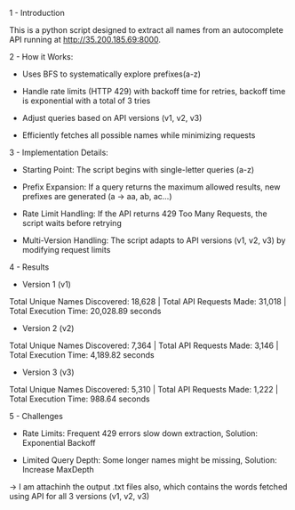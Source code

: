 1 - Introduction

This is a python script designed to extract all names from an autocomplete API running at http://35.200.185.69:8000. 

2 - How it Works:

* Uses BFS to systematically explore prefixes(a-z)

* Handle rate limits (HTTP 429) with backoff time for retries, backoff time is exponential with a total of 3 tries

* Adjust queries based on API versions (v1, v2, v3)

* Efficiently fetches all possible names while minimizing requests

3 - Implementation Details:

* Starting Point: The script begins with single-letter queries (a-z)

* Prefix Expansion: If a query returns the maximum allowed results, new prefixes are generated (a → aa, ab, ac...)

* Rate Limit Handling: If the API returns 429 Too Many Requests, the script waits before retrying

* Multi-Version Handling: The script adapts to API versions (v1, v2, v3) by modifying request limits

4 - Results

* Version 1 (v1)

Total Unique Names Discovered: 18,628 |
Total API Requests Made: 31,018 |
Total Execution Time: 20,028.89 seconds

* Version 2 (v2)

Total Unique Names Discovered: 7,364 |
Total API Requests Made: 3,146 |
Total Execution Time: 4,189.82 seconds

* Version 3 (v3)

Total Unique Names Discovered: 5,310 |
Total API Requests Made: 1,222 |
Total Execution Time: 988.64 seconds

5 - Challenges

* Rate Limits: Frequent 429 errors slow down extraction, Solution: Exponential Backoff

* Limited Query Depth: Some longer names might be missing, Solution: Increase MaxDepth

-> I am attachinh the output .txt files also, which contains the words fetched using API for all 3 versions (v1, v2, v3)
